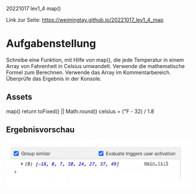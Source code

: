 20221017 lev1_4 map()

Link zur Seite: https://weimingtay.github.io/20221017_lev1_4_map

# Aufgabenstellung


Schreibe eine Funktion, mit Hilfe von map(), die jede Temperatur in einem Array von Fahrenheit in Celsius umwandelt.
Verwende die mathematische Formel zum Berechnen.
Verwende das Array im Kommentarbereich.
Überprüfe das Ergebnis in der Konsole.

## Assets

map()
return
toFixed() || Math.round()
celsius = (℉ - 32) / 1.8

## Ergebnisvorschau

![](assets/img/Bildschirmfoto%202022-10-17%20um%2020.58.35.png)
